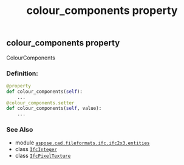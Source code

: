 ﻿---
title: colour_components property
second_title: Aspose.CAD for Python via .NET API References
description: 
type: docs
weight: 30
url: /aspose.cad.fileformats.ifc.ifc2x3.entities/ifcpixeltexture/colour_components/
is_root: false
---

## colour_components property


ColourComponents
### Definition:
```python
@property
def colour_components(self):
    ...
@colour_components.setter
def colour_components(self, value):
    ...
```

### See Also
* module [`aspose.cad.fileformats.ifc.ifc2x3.entities`](../../)
* class [`IfcInteger`](/cad/python-net/aspose.cad.fileformats.ifc.ifc2x3.types/ifcinteger)
* class [`IfcPixelTexture`](/cad/python-net/aspose.cad.fileformats.ifc.ifc2x3.entities/ifcpixeltexture)
